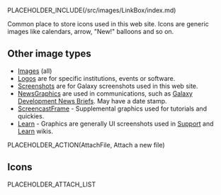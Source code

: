 PLACEHOLDER_INCLUDE(/src/images/LinkBox/index.md)

Common place to store icons used in this web site. Icons are generic images like calendars, arrow, "New!" balloons and so on.

## Other image types

* [Images](/src/images/index.md) (all)
* [Logos](/src/images/Logos/index.md) are for specific institutions, events or software.
* [Screenshots](/src/images/Screenshots/index.md) are for Galaxy screenshots used in this web site.
* [NewsGraphics](/src/images/NewsGraphics/index.md) are used in communications, such as [Galaxy Development News Briefs](/src/DevNewsBriefs/index.md). May have a date stamp.
* [ScreencastFrame](/src/images/ScreencastFrame/index.md) - Supplemental graphics used for tutorials and quickies.
* [Learn](/src/images/Learn/index.md) - Graphics are generally UI screenshots used in [Support](/src/support/index.md) and [Learn](/src/Learn/index.md) wikis.

PLACEHOLDER_ACTION(AttachFile, Attach a new file)

## Icons

PLACEHOLDER_ATTACH_LIST
